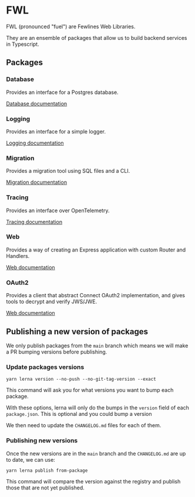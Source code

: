 # FWL

FWL (pronounced "fuel") are Fewlines Web Libraries.

They are an ensemble of packages that allow us to build backend services in Typescript.

## Packages

### Database

Provides an interface for a Postgres database.

[Database documentation](./packages/database/README.md)

### Logging

Provides an interface for a simple logger.

[Logging documentation](./packages/logging/README.md)

### Migration

Provides a migration tool using SQL files and a CLI.

[Migration documentation](./migration/README.adoc)

### Tracing

Provides an interface over OpenTelemetry.

[Tracing documentation](./packages/tracing/README.md)

### Web

Provides a way of creating an Express application with custom Router and Handlers.

[Web documentation](./packages/web/README.md)

### OAuth2

Provides a client that abstract Connect OAuth2 implementation, and gives tools to decrypt and verify JWS/JWE.

[Web documentation](./packages/oauth2/README.md)


## Publishing a new version of packages

We only publish packages from the `main` branch which means we will make a PR bumping versions before publishing.

### Update packages versions

```shell-session
yarn lerna version --no-push --no-git-tag-version --exact
```

This command will ask you for what versions you want to bump each package.

With these options, lerna will only do the bumps in the `version` field of each `package.json`. This is optional and you could bump a version

We then need to update the `CHANGELOG.md` files for each of them.


### Publishing new versions

Once the new versions are in the `main` branch and the `CHANGELOG.md` are up to date, we can use:

```shell-session
yarn lerna publish from-package
```

This command will compare the version against the registry and publish those that are not yet published.
